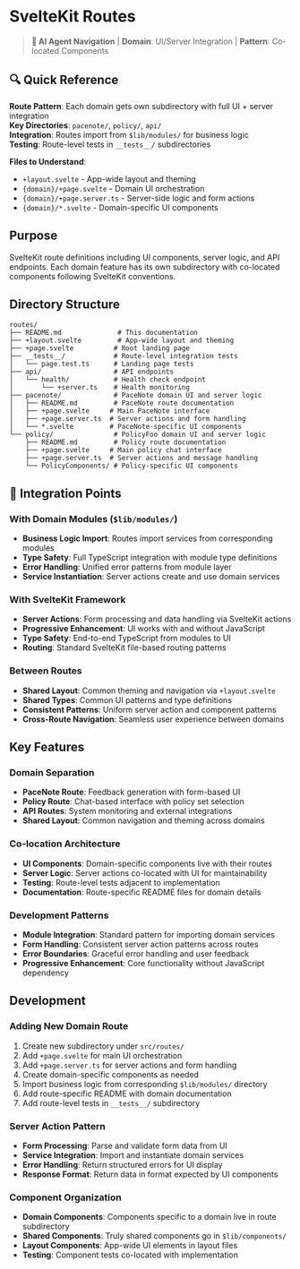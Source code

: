 # SvelteKit Routes

> **🤖 AI Agent Navigation** | **Domain**: UI/Server Integration | **Pattern**: Co-located Components

## 🔍 Quick Reference

**Route Pattern**: Each domain gets own subdirectory with full UI + server integration  
**Key Directories**: `pacenote/`, `policy/`, `api/`  
**Integration**: Routes import from `$lib/modules/` for business logic  
**Testing**: Route-level tests in `__tests__/` subdirectories

**Files to Understand**:

- `+layout.svelte` - App-wide layout and theming
- `{domain}/+page.svelte` - Domain UI orchestration
- `{domain}/+page.server.ts` - Server-side logic and form actions
- `{domain}/*.svelte` - Domain-specific UI components

## Purpose

SvelteKit route definitions including UI components, server logic, and API endpoints. Each domain feature has its own subdirectory with co-located components following SvelteKit conventions.

## Directory Structure

```
routes/
├── README.md              # This documentation
├── +layout.svelte         # App-wide layout and theming
├── +page.svelte          # Root landing page
├── __tests__/            # Route-level integration tests
│   └── page.test.ts      # Landing page tests
├── api/                  # API endpoints
│   └── health/           # Health check endpoint
│       └── +server.ts    # Health monitoring
├── pacenote/             # PaceNote domain UI and server logic
│   ├── README.md         # PaceNote route documentation
│   ├── +page.svelte     # Main PaceNote interface
│   ├── +page.server.ts  # Server actions and form handling
│   └── *.svelte         # PaceNote-specific UI components
└── policy/               # PolicyFoo domain UI and server logic
    ├── README.md         # Policy route documentation
    ├── +page.svelte     # Main policy chat interface
    ├── +page.server.ts  # Server actions and message handling
    └── PolicyComponents/ # Policy-specific UI components
```

## 🔄 Integration Points

### With Domain Modules (`$lib/modules/`)

- **Business Logic Import**: Routes import services from corresponding modules
- **Type Safety**: Full TypeScript integration with module type definitions
- **Error Handling**: Unified error patterns from module layer
- **Service Instantiation**: Server actions create and use domain services

### With SvelteKit Framework

- **Server Actions**: Form processing and data handling via SvelteKit actions
- **Progressive Enhancement**: UI works with and without JavaScript
- **Type Safety**: End-to-end TypeScript from modules to UI
- **Routing**: Standard SvelteKit file-based routing patterns

### Between Routes

- **Shared Layout**: Common theming and navigation via `+layout.svelte`
- **Shared Types**: Common UI patterns and type definitions
- **Consistent Patterns**: Uniform server action and component patterns
- **Cross-Route Navigation**: Seamless user experience between domains

## Key Features

### Domain Separation

- **PaceNote Route**: Feedback generation with form-based UI
- **Policy Route**: Chat-based interface with policy set selection
- **API Routes**: System monitoring and external integrations
- **Shared Layout**: Common navigation and theming across domains

### Co-location Architecture

- **UI Components**: Domain-specific components live with their routes
- **Server Logic**: Server actions co-located with UI for maintainability
- **Testing**: Route-level tests adjacent to implementation
- **Documentation**: Route-specific README files for domain details

### Development Patterns

- **Module Integration**: Standard pattern for importing domain services
- **Form Handling**: Consistent server action patterns across routes
- **Error Boundaries**: Graceful error handling and user feedback
- **Progressive Enhancement**: Core functionality without JavaScript dependency

## Development

### Adding New Domain Route

1. Create new subdirectory under `src/routes/`
2. Add `+page.svelte` for main UI orchestration
3. Add `+page.server.ts` for server actions and form handling
4. Create domain-specific components as needed
5. Import business logic from corresponding `$lib/modules/` directory
6. Add route-specific README with domain documentation
7. Add route-level tests in `__tests__/` subdirectory

### Server Action Pattern

- **Form Processing**: Parse and validate form data from UI
- **Service Integration**: Import and instantiate domain services
- **Error Handling**: Return structured errors for UI display
- **Response Format**: Return data in format expected by UI components

### Component Organization

- **Domain Components**: Components specific to a domain live in route subdirectory
- **Shared Components**: Truly shared components go in `$lib/components/`
- **Layout Components**: App-wide UI elements in layout files
- **Testing**: Component tests co-located with implementation
